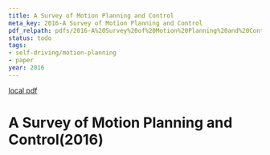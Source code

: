 ```yaml
---
title: A Survey of Motion Planning and Control
meta_key: 2016-A Survey of Motion Planning and Control
pdf_relpath: pdfs/2016-A%20Survey%20of%20Motion%20Planning%20and%20Control.pdf
status: todo
tags:
- self-driving/motion-planning
- paper
year: 2016
---
```


[local pdf](../../../pdfs/2016-A%20Survey%20of%20Motion%20Planning%20and%20Control.pdf)

# A Survey of Motion Planning and Control(2016)
